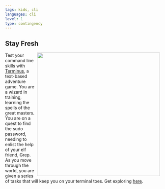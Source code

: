 ```yaml
---
tags: kids, cli
languages: cli
level: 1
type: contingency
---
```


## Stay Fresh
<img src="https://s3.amazonaws.com/after-school-assets/terminus" width="400px" align="right">

Test your command line skills with [Terminus](http://www.mprat.org/Terminus/), a text-based adventure game. You are a wizard in training, learning the spells of the great masters. You are on a quest to find the sudo password, needing to enlist the help of your elf friend, Grep. As you move through the world, you are given a series of tasks that will keep you on your terminal toes. Get exploring [here](http://www.mprat.org/Terminus/).
